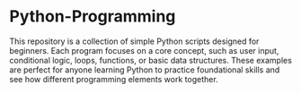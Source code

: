 # Python-Programming
This repository is a collection of simple Python scripts designed for beginners. Each program focuses on a core concept, such as user input, conditional logic, loops, functions, or basic data structures. These examples are perfect for anyone learning Python to practice foundational skills and see how different programming elements work together.
